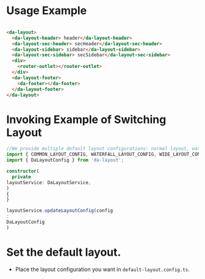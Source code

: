 # Usage Example

```html

<da-layout>
  <da-layout-header> header</da-layout-header>
  <da-layout-sec-header> secHeader</da-layout-sec-header>
  <da-layout-sidebar> sidebar</da-layout-sidebar>
  <da-layout-sec-sidebar> secSidebar</da-layout-sec-sidebar>
  <div>
    <router-outlet></router-outlet>
  </div>
  <da-layout-footer>
    <da-footer></da-footer>
  </da-layout-footer>
</da-layout>
```

# Invoking Example of Switching Layout

```ts
//We provide multiple default layout configurations: normal layout, waterfall layout, wide layout, top layout, left and right layout, and sidebar layout.
import { COMMON_LAYOUT_CONFIG, WATERFALL_LAYOUT_CONFIG, WIDE_LAYOUT_CONFIG } from 'da-layout';
import { DaLayoutConfig } from 'da-layout';

constructor(
  private
layoutService: DaLayoutService,
)
{
}

layoutService.updateLayoutConfig(config
:
DaLayoutConfig
)
```

# Set the default layout.

+ Place the layout configuration you want in `default-layout.config.ts`.
